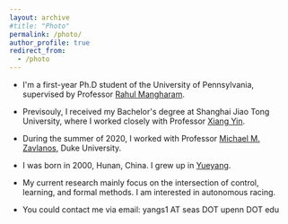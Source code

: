 ```yaml
---
layout: archive
#title: "Photo"
permalink: /photo/
author_profile: true
redirect_from:
  - /photo
---
```


* I'm a first-year Ph.D student of the University of Pennsylvania, supervised by Professor [Rahul Mangharam](https://www.seas.upenn.edu/~rahulm/).

* Previsouly, I received my Bachelor's degree at Shanghai Jiao Tong University, where I worked closely with Professor [Xiang Yin](https://xiangyin.sjtu.edu.cn/).

* During the summer of 2020, I worked with Professor [Michael M. Zavlanos](https://people.duke.edu/~mz61/), Duke University.

* I was born in 2000, Hunan, China. I grew up in [Yueyang](https://en.wikipedia.org/wiki/Yueyang).

* My current research mainly focus on the intersection of control, learning, and formal methods. I am interested in autonomous racing.

* You could contact me via email: yangs1 AT seas DOT upenn DOT edu  